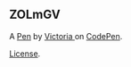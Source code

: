 ZOLmGV
------


A [Pen](http://codepen.io/vperr007/pen/ZOLmGV) by [Victoria ](http://codepen.io/vperr007) on [CodePen](http://codepen.io/).

[License](http://codepen.io/vperr007/pen/ZOLmGV/license).